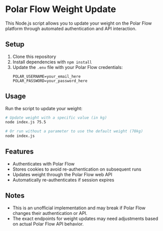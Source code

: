 # Polar Flow Weight Update

This Node.js script allows you to update your weight on the Polar Flow platform through automated authentication and API interaction.

## Setup

1. Clone this repository
2. Install dependencies with `npm install`
3. Update the `.env` file with your Polar Flow credentials:
   ```
   POLAR_USERNAME=your_email_here
   POLAR_PASSWORD=your_password_here
   ```

## Usage

Run the script to update your weight:

```bash
# Update weight with a specific value (in kg)
node index.js 75.5

# Or run without a parameter to use the default weight (70kg)
node index.js
```

## Features

- Authenticates with Polar Flow
- Stores cookies to avoid re-authentication on subsequent runs
- Updates weight through the Polar Flow web API
- Automatically re-authenticates if session expires

## Notes

- This is an unofficial implementation and may break if Polar Flow changes their authentication or API.
- The exact endpoints for weight updates may need adjustments based on actual Polar Flow API behavior.